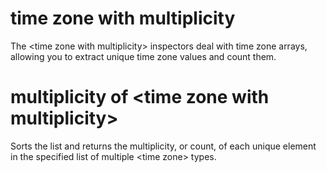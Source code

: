 # time zone with multiplicity

The &lt;time zone with multiplicity&gt; inspectors deal with time zone arrays, allowing you to extract unique time zone values and count them.

# multiplicity of &lt;time zone with multiplicity&gt;

Sorts the list and returns the multiplicity, or count, of each unique element in the specified list of multiple &lt;time zone&gt; types.
